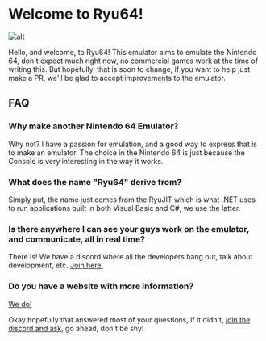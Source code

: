 # Welcome to Ryu64!
![alt](https://cdn.discordapp.com/icons/490752174461157379/3ccf98ef45fe05e701d626428dfc28a4.png?size=256)

Hello, and welcome, to Ryu64!  This emulator aims to emulate the Nintendo 64, don't expect much right now, no commercial games work at the time of writing this.  But hopefully, that is soon to change, if you want to help just make a PR, we'll be glad to accept improvements to the emulator.

## FAQ
### Why make another Nintendo 64 Emulator?
Why not?  I have a passion for emulation, and a good way to express that is to make an emulator.  The choice in the Nintendo 64 is just because the Console is very interesting in the way it works.
### What does the name "Ryu64" derive from?
Simply put, the name just comes from the RyuJIT which is what .NET uses to run applications built in both Visual Basic and C#, we use the latter.
### Is there anywhere I can see your guys work on the emulator, and communicate, all in real time?
There is!  We have a discord where all the developers hang out, talk about development, etc.  [Join here.](https://discord.gg/KPQh9UY)
### Do you have a website with more information?
[We do!](https://ryu64emulator.github.io/Ryu64Website/index.html)

Okay hopefully that answered most of your questions, if it didn't, [join the discord and ask](https://discord.gg/KPQh9UY), go ahead, don't be shy!
